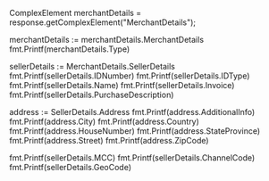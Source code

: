 ComplexElement merchantDetails = response.getComplexElement("MerchantDetails");


merchantDetails := merchantDetails.MerchantDetails
fmt.Printf(merchantDetails.Type)

sellerDetails := MerchantDetails.SellerDetails
fmt.Printf(sellerDetails.IDNumber)
fmt.Printf(sellerDetails.IDType)
fmt.Printf(sellerDetails.Name)
fmt.Printf(sellerDetails.Invoice)
fmt.Printf(sellerDetails.PurchaseDescription)

address := SellerDetails.Address
fmt.Printf(address.AdditionalInfo)
fmt.Printf(address.City)
fmt.Printf(address.Country)
fmt.Printf(address.HouseNumber)
fmt.Printf(address.StateProvince)
fmt.Printf(address.Street)
fmt.Printf(address.ZipCode)

fmt.Printf(sellerDetails.MCC)
fmt.Printf(sellerDetails.ChannelCode)
fmt.Printf(sellerDetails.GeoCode)


